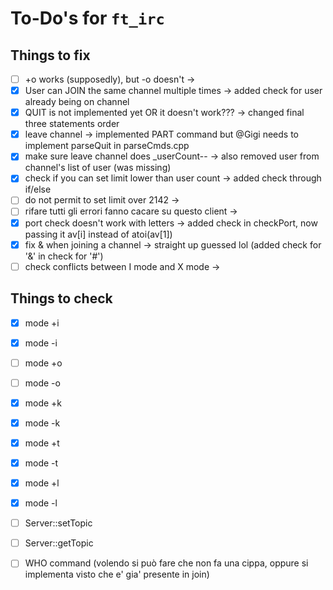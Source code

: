# To-Do's for `ft_irc`

## Things to fix
- [ ] +o works (supposedly), but -o doesn't						->
- [x] User can JOIN the same channel multiple times				-> added check for user already being on channel
- [x] QUIT is not implemented yet OR it doesn't work???			-> changed final three statements order
- [x] leave channel												-> implemented PART command but @Gigi needs to implement parseQuit in parseCmds.cpp
- [x] make sure leave channel does _userCount--					-> also removed user from channel's list of user (was missing)
- [x] check if you can set limit lower than user count			-> added check through if/else
- [ ] do not permit to set limit over 2142						->
- [ ] rifare tutti gli errori fanno cacare su questo client		->
- [x] port check doesn't work with letters						-> added check in checkPort, now passing it av[i] instead of atoi(av[1])
- [x] fix & when joining a channel								 -> straight up guessed lol (added check for '&' in check for '#')
- [ ] check conflicts between I mode and X mode					 ->

## Things to check
- [x] mode +i
- [x] mode -i
- [ ] mode +o
- [ ] mode -o
- [x] mode +k
- [x] mode -k
- [x] mode +t
- [x] mode -t
- [x] mode +l
- [x] mode -l
- [ ] Server::setTopic
- [ ] Server::getTopic
- [ ] WHO command (volendo si può fare che non fa una cippa, oppure si implementa visto che e' gia' presente in join)
  
